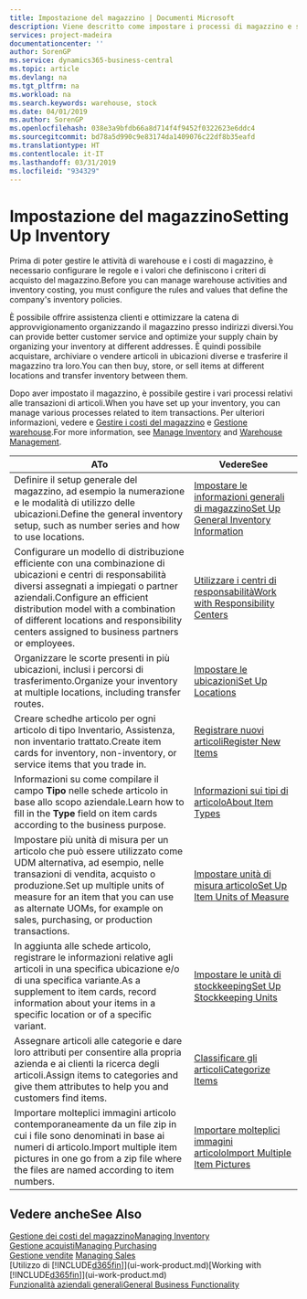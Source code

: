 ```yaml
---
title: Impostazione del magazzino | Documenti Microsoft
description: Viene descritto come impostare i processi di magazzino e stock, inclusi i percorsi di trasferimento e le ubicazioni, come le warehouse.
services: project-madeira
documentationcenter: ''
author: SorenGP
ms.service: dynamics365-business-central
ms.topic: article
ms.devlang: na
ms.tgt_pltfrm: na
ms.workload: na
ms.search.keywords: warehouse, stock
ms.date: 04/01/2019
ms.author: SorenGP
ms.openlocfilehash: 038e3a9bfdb66a8d714f4f9452f0322623e6ddc4
ms.sourcegitcommit: bd78a5d990c9e83174da1409076c22df8b35eafd
ms.translationtype: HT
ms.contentlocale: it-IT
ms.lasthandoff: 03/31/2019
ms.locfileid: "934329"
---
```

# <a name="setting-up-inventory"></a><span data-ttu-id="da8a1-103">Impostazione del magazzino</span><span class="sxs-lookup"><span data-stu-id="da8a1-103">Setting Up Inventory</span></span>
<span data-ttu-id="da8a1-104">Prima di poter gestire le attività di warehouse e i costi di magazzino, è necessario configurare le regole e i valori che definiscono i criteri di acquisto del magazzino.</span><span class="sxs-lookup"><span data-stu-id="da8a1-104">Before you can manage warehouse activities and inventory costing, you must configure the rules and values that define the company's inventory policies.</span></span>

<span data-ttu-id="da8a1-105">È possibile offrire assistenza clienti e ottimizzare la catena di approvvigionamento organizzando il magazzino presso indirizzi diversi.</span><span class="sxs-lookup"><span data-stu-id="da8a1-105">You can provide better customer service and optimize your supply chain by organizing your inventory at different addresses.</span></span> <span data-ttu-id="da8a1-106">È quindi possibile acquistare, archiviare o vendere articoli in ubicazioni diverse e trasferire il magazzino tra loro.</span><span class="sxs-lookup"><span data-stu-id="da8a1-106">You can then buy, store, or sell items at different locations and transfer inventory between them.</span></span>

<span data-ttu-id="da8a1-107">Dopo aver impostato il magazzino, è possibile gestire i vari processi relativi alle transazioni di articoli.</span><span class="sxs-lookup"><span data-stu-id="da8a1-107">When you have set up your inventory, you can manage various processes related to item transactions.</span></span> <span data-ttu-id="da8a1-108">Per ulteriori informazioni, vedere e [Gestire i costi del magazzino](inventory-manage-inventory.md) e [Gestione warehouse](warehouse-manage-warehouse.md).</span><span class="sxs-lookup"><span data-stu-id="da8a1-108">For more information, see [Manage Inventory](inventory-manage-inventory.md) and [Warehouse Management](warehouse-manage-warehouse.md).</span></span>

| <span data-ttu-id="da8a1-109">A</span><span class="sxs-lookup"><span data-stu-id="da8a1-109">To</span></span> | <span data-ttu-id="da8a1-110">Vedere</span><span class="sxs-lookup"><span data-stu-id="da8a1-110">See</span></span> |
| --- | --- |
| <span data-ttu-id="da8a1-111">Definire il setup generale del magazzino, ad esempio la numerazione e le modalità di utilizzo delle ubicazioni.</span><span class="sxs-lookup"><span data-stu-id="da8a1-111">Define the general inventory setup, such as number series and how to use locations.</span></span> |[<span data-ttu-id="da8a1-112">Impostare le informazioni generali di magazzino</span><span class="sxs-lookup"><span data-stu-id="da8a1-112">Set Up General Inventory Information</span></span>](inventory-how-setup-general.md) |
|<span data-ttu-id="da8a1-113">Configurare un modello di distribuzione efficiente con una combinazione di ubicazioni e centri di responsabilità diversi assegnati a impiegati o partner aziendali.</span><span class="sxs-lookup"><span data-stu-id="da8a1-113">Configure an efficient distribution model with a combination of different locations and responsibility centers assigned to business partners or employees.</span></span>|[<span data-ttu-id="da8a1-114">Utilizzare i centri di responsabilità</span><span class="sxs-lookup"><span data-stu-id="da8a1-114">Work with Responsibility Centers</span></span>](inventory-responsibility-centers.md)|
| <span data-ttu-id="da8a1-115">Organizzare le scorte presenti in più ubicazioni, inclusi i percorsi di trasferimento.</span><span class="sxs-lookup"><span data-stu-id="da8a1-115">Organize your inventory at multiple locations, including transfer routes.</span></span> |[<span data-ttu-id="da8a1-116">Impostare le ubicazioni</span><span class="sxs-lookup"><span data-stu-id="da8a1-116">Set Up Locations</span></span>](inventory-how-register-new-items.md) |
| <span data-ttu-id="da8a1-117">Creare schedhe articolo per ogni articolo di tipo Inventario, Assistenza, non inventario trattato.</span><span class="sxs-lookup"><span data-stu-id="da8a1-117">Create item cards for inventory, non-inventory, or service items that you trade in.</span></span> |[<span data-ttu-id="da8a1-118">Registrare nuovi articoli</span><span class="sxs-lookup"><span data-stu-id="da8a1-118">Register New Items</span></span>](inventory-how-register-new-items.md) |
|<span data-ttu-id="da8a1-119">Informazioni su come compilare il campo **Tipo** nelle schede articolo in base allo scopo aziendale.</span><span class="sxs-lookup"><span data-stu-id="da8a1-119">Learn how to fill in the **Type** field on item cards according to the business purpose.</span></span>|[<span data-ttu-id="da8a1-120">Informazioni sui tipi di articolo</span><span class="sxs-lookup"><span data-stu-id="da8a1-120">About Item Types</span></span>](inventory-about-item-types.md)|
|<span data-ttu-id="da8a1-121">Impostare più unità di misura per un articolo che può essere utilizzato come UDM alternativa, ad esempio, nelle transazioni di vendita, acquisto o produzione.</span><span class="sxs-lookup"><span data-stu-id="da8a1-121">Set up multiple units of measure for an item that you can use as alternate UOMs, for example on sales, purchasing, or production transactions.</span></span>|[<span data-ttu-id="da8a1-122">Impostare unità di misura articolo</span><span class="sxs-lookup"><span data-stu-id="da8a1-122">Set Up Item Units of Measure</span></span>](inventory-how-setup-units-of-measure.md)|
|<span data-ttu-id="da8a1-123">In aggiunta alle schede articolo, registrare le informazioni relative agli articoli in una specifica ubicazione e/o di una specifica variante.</span><span class="sxs-lookup"><span data-stu-id="da8a1-123">As a supplement to item cards, record information about your items in a specific location or of a specific variant.</span></span>|[<span data-ttu-id="da8a1-124">Impostare le unità di stockkeeping</span><span class="sxs-lookup"><span data-stu-id="da8a1-124">Set Up Stockkeeping Units</span></span>](inventory-how-to-set-up-stockkeeping-units.md)|
| <span data-ttu-id="da8a1-125">Assegnare articoli alle categorie e dare loro attributi per consentire alla propria azienda e ai clienti la ricerca degli articoli.</span><span class="sxs-lookup"><span data-stu-id="da8a1-125">Assign items to categories and give them attributes to help you and customers find items.</span></span> |[<span data-ttu-id="da8a1-126">Classificare gli articoli</span><span class="sxs-lookup"><span data-stu-id="da8a1-126">Categorize Items</span></span>](inventory-how-categorize-items.md) |
|<span data-ttu-id="da8a1-127">Importare molteplici immagini articolo contemporaneamente da un file zip in cui i file sono denominati in base ai numeri di articolo.</span><span class="sxs-lookup"><span data-stu-id="da8a1-127">Import multiple item pictures in one go from a zip file where the files are named according to item numbers.</span></span>|[<span data-ttu-id="da8a1-128">Importare molteplici immagini articolo</span><span class="sxs-lookup"><span data-stu-id="da8a1-128">Import Multiple Item Pictures</span></span>](inventory-how-import-item-pictures.md)|

## <a name="see-also"></a><span data-ttu-id="da8a1-129">Vedere anche</span><span class="sxs-lookup"><span data-stu-id="da8a1-129">See Also</span></span>
[<span data-ttu-id="da8a1-130">Gestione dei costi del magazzino</span><span class="sxs-lookup"><span data-stu-id="da8a1-130">Managing Inventory</span></span>](inventory-manage-inventory.md)  
[<span data-ttu-id="da8a1-131">Gestione acquisti</span><span class="sxs-lookup"><span data-stu-id="da8a1-131">Managing Purchasing</span></span>](purchasing-manage-purchasing.md)  
<span data-ttu-id="da8a1-132">[Gestione vendite](sales-manage-sales.md)  </span><span class="sxs-lookup"><span data-stu-id="da8a1-132">[Managing Sales](sales-manage-sales.md)  </span></span>  
<span data-ttu-id="da8a1-133">[Utilizzo di [!INCLUDE[d365fin](includes/d365fin_md.md)]](ui-work-product.md)</span><span class="sxs-lookup"><span data-stu-id="da8a1-133">[Working with [!INCLUDE[d365fin](includes/d365fin_md.md)]](ui-work-product.md)</span></span>  
[<span data-ttu-id="da8a1-134">Funzionalità aziendali generali</span><span class="sxs-lookup"><span data-stu-id="da8a1-134">General Business Functionality</span></span>](ui-across-business-areas.md)
